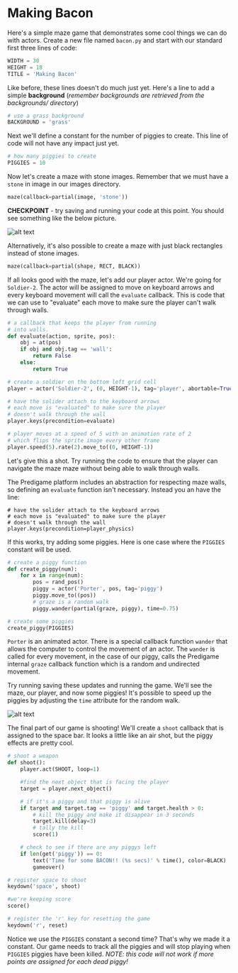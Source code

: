 Making Bacon
============

Here's a simple maze game that demonstrates some cool things we can do with actors. Create a new file named `bacon.py` and start with our standard first three lines of code:

```python
WIDTH = 30
HEIGHT = 18
TITLE = 'Making Bacon'
```
Like before, these lines doesn't do much just yet. Here's a line to add a simple **background** (*remember backgrounds are retrieved from the backgrounds/ directory*)

```python
# use a grass background
BACKGROUND = 'grass'
```
Next we'll define a constant for the number of piggies to create. This line of code will not have any impact just yet.

```python
# how many piggies to create
PIGGIES = 10
```
Now let's create a maze with stone images. Remember that we must have a `stone` in image in our images directory.

```python
maze(callback=partial(image, 'stone'))
```
**CHECKPOINT** - try saving and running your code at this point. You should see something like the below picture.

![alt text](http://predicate.us/predigame/images/maze_grass.png "Bacon 1")

Alternatively, it's also possible to create a maze with just black rectangles instead of stone images.

```python
maze(callback=partial(shape, RECT, BLACK))
```

If all looks good with the maze, let's add our player actor. We're going for `Soldier-2`. The actor will be assigned to move on keyboard arrows and every keyboard movement will call the `evaluate` callback. This is code that we can use to "evaluate" each move to make sure the player can't walk through walls.

```python
# a callback that keeps the player from running
# into walls.
def evaluate(action, sprite, pos):
    obj = at(pos)
    if obj and obj.tag == 'wall':
        return False
    else:
        return True

# create a soldier on the bottom left grid cell
player = actor('Soldier-2', (0, HEIGHT-1), tag='player', abortable=True)

# have the solider attach to the keyboard arrows
# each move is "evaluated" to make sure the player
# doesn't walk through the wall
player.keys(precondition=evaluate)

# player moves at a speed of 5 with an animation rate of 2
# which flips the sprite image every other frame
player.speed(5).rate(2).move_to((0, HEIGHT-1))
```
Let's give this a shot. Try running the code to ensure that the player can navigate the maze maze without being able to walk through walls.

The Predigame platform includes an abstraction for respecting maze walls, so defining an `evaluate` function isn't necessary. Instead you an have the line:

```
# have the solider attach to the keyboard arrows
# each move is "evaluated" to make sure the player
# doesn't walk through the wall
player.keys(precondition=player_physics)
```

If this works, try adding some piggies. Here is one case where the `PIGGIES` constant will be used.

```python
# create a piggy function
def create_piggy(num):
    for x in range(num):
        pos = rand_pos()
        piggy = actor('Porter', pos, tag='piggy')
        piggy.move_to((pos))
        # graze is a random walk
        piggy.wander(partial(graze, piggy), time=0.75)

# create some piggies
create_piggy(PIGGIES)
```
`Porter` is an animated actor. There is a special callback function `wander` that allows the computer to control the movement of an actor. The `wander` is called for every movement, in the case of our piggy, calls the Predigame internal `graze` callback function which is a random and undirected movement.  

Try running saving these updates and running the game. We'll see the maze, our player, and now some piggies! It's possible to speed up the piggies by adjusting the `time` attribute for the random walk.

![alt text](http://predicate.us/predigame/images/maze_actors.png "Bacon 2")

The final part of our game is shooting! We'll create a `shoot` callback that is assigned to the space bar. It looks a little like an air shot, but the piggy effects are pretty cool.

```python
# shoot a weapon
def shoot():
    player.act(SHOOT, loop=1)

    #find the next object that is facing the player
    target = player.next_object()

    # if it's a piggy and that piggy is alive
    if target and target.tag == 'piggy' and target.health > 0:
        # kill the piggy and make it disappear in 3 seconds
        target.kill(delay=3)
        # tally the kill
        score(1)

    # check to see if there are any piggys left
    if len(get('piggy')) == 0:
        text('Time for some BACON!! (%s secs)' % time(), color=BLACK)
        gameover()

# register space to shoot
keydown('space', shoot)

#we're keeping score
score()

# register the 'r' key for resetting the game
keydown('r', reset)
```

Notice we use the `PIGGIES` constant a second time? That's why we made it a constant. Our game needs to track all the piggies and will stop playing when `PIGGIES` piggies have been killed. *NOTE: this code will not work if more points are assigned for each dead piggy!*
